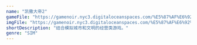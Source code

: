 ```yaml
---
name: "凯撒大帝2"
gameFile: "https://gamenoir.nyc3.digitaloceanspaces.com/%E5%87%AF%E6%92%92%E5%A4%A7%E5%B8%9D2/caesar2.zip"
imgFile: "https://gamenoir.nyc3.digitaloceanspaces.com/%E5%87%AF%E6%92%92%E5%A4%A7%E5%B8%9D2/original.webp"
shortDescription: "结合模拟城市和文明的经营类游戏。"
genre: "SIM"
---
```

